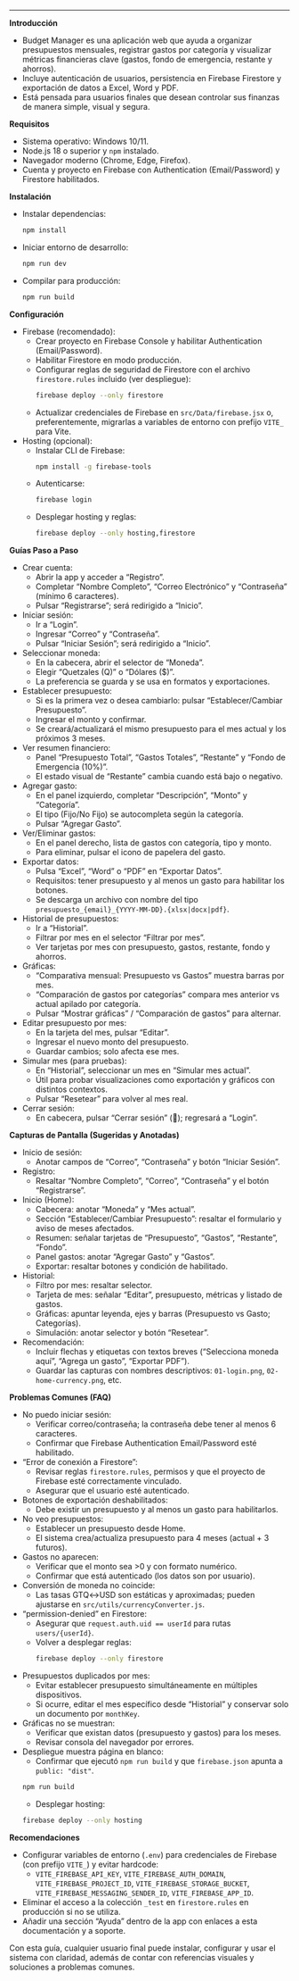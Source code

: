 
---
**Introducción**
- Budget Manager es una aplicación web que ayuda a organizar presupuestos mensuales, registrar gastos por categoría y visualizar métricas financieras clave (gastos, fondo de emergencia, restante y ahorros).
- Incluye autenticación de usuarios, persistencia en Firebase Firestore y exportación de datos a Excel, Word y PDF.
- Está pensada para usuarios finales que desean controlar sus finanzas de manera simple, visual y segura.

**Requisitos**
- Sistema operativo: Windows 10/11.
- Node.js 18 o superior y `npm` instalado.
- Navegador moderno (Chrome, Edge, Firefox).
- Cuenta y proyecto en Firebase con Authentication (Email/Password) y Firestore habilitados.

**Instalación**
- Instalar dependencias:
  ```bash
  npm install
  ```
- Iniciar entorno de desarrollo:
  ```bash
  npm run dev
  ```
- Compilar para producción:
  ```bash
  npm run build
  ```

**Configuración**
- Firebase (recomendado):
  - Crear proyecto en Firebase Console y habilitar Authentication (Email/Password).
  - Habilitar Firestore en modo producción.
  - Configurar reglas de seguridad de Firestore con el archivo `firestore.rules` incluido (ver despliegue):
    ```bash
    firebase deploy --only firestore
    ```
  - Actualizar credenciales de Firebase en `src/Data/firebase.jsx` o, preferentemente, migrarlas a variables de entorno con prefijo `VITE_` para Vite.
- Hosting (opcional):
  - Instalar CLI de Firebase:
    ```bash
    npm install -g firebase-tools
    ```
  - Autenticarse:
    ```bash
    firebase login
    ```
  - Desplegar hosting y reglas:
    ```bash
    firebase deploy --only hosting,firestore
    ```

**Guías Paso a Paso**
- Crear cuenta:
  - Abrir la app y acceder a “Registro”.
  - Completar “Nombre Completo”, “Correo Electrónico” y “Contraseña” (mínimo 6 caracteres).
  - Pulsar “Registrarse”; será redirigido a “Inicio”.
- Iniciar sesión:
  - Ir a “Login”.
  - Ingresar “Correo” y “Contraseña”.
  - Pulsar “Iniciar Sesión”; será redirigido a “Inicio”.
- Seleccionar moneda:
  - En la cabecera, abrir el selector de “Moneda”.
  - Elegir “Quetzales (Q)” o “Dólares ($)”.
  - La preferencia se guarda y se usa en formatos y exportaciones.
- Establecer presupuesto:
  - Si es la primera vez o desea cambiarlo: pulsar “Establecer/Cambiar Presupuesto”.
  - Ingresar el monto y confirmar.
  - Se creará/actualizará el mismo presupuesto para el mes actual y los próximos 3 meses.
- Ver resumen financiero:
  - Panel “Presupuesto Total”, “Gastos Totales”, “Restante” y “Fondo de Emergencia (10%)”.
  - El estado visual de “Restante” cambia cuando está bajo o negativo.
- Agregar gasto:
  - En el panel izquierdo, completar “Descripción”, “Monto” y “Categoría”.
  - El tipo (Fijo/No Fijo) se autocompleta según la categoría.
  - Pulsar “Agregar Gasto”.
- Ver/Eliminar gastos:
  - En el panel derecho, lista de gastos con categoría, tipo y monto.
  - Para eliminar, pulsar el icono de papelera del gasto.
- Exportar datos:
  - Pulsa “Excel”, “Word” o “PDF” en “Exportar Datos”.
  - Requisitos: tener presupuesto y al menos un gasto para habilitar los botones.
  - Se descarga un archivo con nombre del tipo `presupuesto_{email}_{YYYY-MM-DD}.{xlsx|docx|pdf}`.
- Historial de presupuestos:
  - Ir a “Historial”.
  - Filtrar por mes en el selector “Filtrar por mes”.
  - Ver tarjetas por mes con presupuesto, gastos, restante, fondo y ahorros.
- Gráficas:
  - “Comparativa mensual: Presupuesto vs Gastos” muestra barras por mes.
  - “Comparación de gastos por categorías” compara mes anterior vs actual apilado por categoría.
  - Pulsar “Mostrar gráficas” / “Comparación de gastos” para alternar.
- Editar presupuesto por mes:
  - En la tarjeta del mes, pulsar “Editar”.
  - Ingresar el nuevo monto del presupuesto.
  - Guardar cambios; solo afecta ese mes.
- Simular mes (para pruebas):
  - En “Historial”, seleccionar un mes en “Simular mes actual”.
  - Útil para probar visualizaciones como exportación y gráficos con distintos contextos.
  - Pulsar “Resetear” para volver al mes real.
- Cerrar sesión:
  - En cabecera, pulsar “Cerrar sesión” (🚪); regresará a “Login”.

**Capturas de Pantalla (Sugeridas y Anotadas)**
- Inicio de sesión:
  - Anotar campos de “Correo”, “Contraseña” y botón “Iniciar Sesión”.
- Registro:
  - Resaltar “Nombre Completo”, “Correo”, “Contraseña” y el botón “Registrarse”.
- Inicio (Home):
  - Cabecera: anotar “Moneda” y “Mes actual”.
  - Sección “Establecer/Cambiar Presupuesto”: resaltar el formulario y aviso de meses afectados.
  - Resumen: señalar tarjetas de “Presupuesto”, “Gastos”, “Restante”, “Fondo”.
  - Panel gastos: anotar “Agregar Gasto” y “Gastos”.
  - Exportar: resaltar botones y condición de habilitado.
- Historial:
  - Filtro por mes: resaltar selector.
  - Tarjeta de mes: señalar “Editar”, presupuesto, métricas y listado de gastos.
  - Gráficas: apuntar leyenda, ejes y barras (Presupuesto vs Gasto; Categorías).
  - Simulación: anotar selector y botón “Resetear”.
- Recomendación:
  - Incluir flechas y etiquetas con textos breves (“Selecciona moneda aquí”, “Agrega un gasto”, “Exportar PDF”).
  - Guardar las capturas con nombres descriptivos: `01-login.png`, `02-home-currency.png`, etc.

**Problemas Comunes (FAQ)**
- No puedo iniciar sesión:
  - Verificar correo/contraseña; la contraseña debe tener al menos 6 caracteres.
  - Confirmar que Firebase Authentication Email/Password esté habilitado.
- “Error de conexión a Firestore”:
  - Revisar reglas `firestore.rules`, permisos y que el proyecto de Firebase esté correctamente vinculado.
  - Asegurar que el usuario esté autenticado.
- Botones de exportación deshabilitados:
  - Debe existir un presupuesto y al menos un gasto para habilitarlos.
- No veo presupuestos:
  - Establecer un presupuesto desde Home.
  - El sistema crea/actualiza presupuesto para 4 meses (actual + 3 futuros).
- Gastos no aparecen:
  - Verificar que el monto sea >0 y con formato numérico.
  - Confirmar que está autenticado (los datos son por usuario).
- Conversión de moneda no coincide:
  - Las tasas GTQ↔USD son estáticas y aproximadas; pueden ajustarse en `src/utils/currencyConverter.js`.
- “permission-denied” en Firestore:
  - Asegurar que `request.auth.uid == userId` para rutas `users/{userId}`.
  - Volver a desplegar reglas:
    ```bash
    firebase deploy --only firestore
    ```
- Presupuestos duplicados por mes:
  - Evitar establecer presupuesto simultáneamente en múltiples dispositivos.
  - Si ocurre, editar el mes específico desde “Historial” y conservar solo un documento por `monthKey`.
- Gráficas no se muestran:
  - Verificar que existan datos (presupuesto y gastos) para los meses.
  - Revisar consola del navegador por errores.
- Despliegue muestra página en blanco:
  - Confirmar que ejecutó `npm run build` y que `firebase.json` apunta a `public: "dist"`.
  ```bash
  npm run build
  ```
  - Desplegar hosting:
  ```bash
  firebase deploy --only hosting
  ```
  
**Recomendaciones**
- Configurar variables de entorno (`.env`) para credenciales de Firebase (con prefijo `VITE_`) y evitar hardcode:
  - `VITE_FIREBASE_API_KEY`, `VITE_FIREBASE_AUTH_DOMAIN`, `VITE_FIREBASE_PROJECT_ID`, `VITE_FIREBASE_STORAGE_BUCKET`, `VITE_FIREBASE_MESSAGING_SENDER_ID`, `VITE_FIREBASE_APP_ID`.
- Eliminar el acceso a la colección `_test` en `firestore.rules` en producción si no se utiliza.
- Añadir una sección “Ayuda” dentro de la app con enlaces a esta documentación y a soporte.

Con esta guía, cualquier usuario final puede instalar, configurar y usar el sistema con claridad, además de contar con referencias visuales y soluciones a problemas comunes.
        